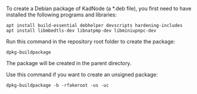 To create a Debian package of KadNode (a *.deb file),
you first need to have installed the following programs and libraries:

```
apt install build-essential debhelper devscripts hardening-includes
apt install libmbedtls-dev libnatpmp-dev libminiupnpc-dev
```

Run this command in the repository root folder to create the package:

```
dpkg-buildpackage
```

The package will be created in the parent directory.


Use this command if you want to create an unsigned package:

```
dpkg-buildpackage -b -rfakeroot -us -uc
```
